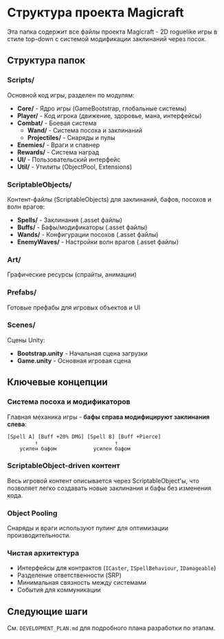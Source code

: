 # Структура проекта Magicraft

Эта папка содержит все файлы проекта Magicraft - 2D roguelike игры в стиле top-down с системой модификации заклинаний через посох.

## Структура папок

### Scripts/
Основной код игры, разделен по модулям:

- **Core/** - Ядро игры (GameBootstrap, глобальные системы)
- **Player/** - Код игрока (движение, здоровье, мана, интерфейсы)
- **Combat/** - Боевая система
  - **Wand/** - Система посоха и заклинаний
  - **Projectiles/** - Снаряды и пулы
- **Enemies/** - Враги и спавнер
- **Rewards/** - Система наград
- **UI/** - Пользовательский интерфейс
- **Util/** - Утилиты (ObjectPool, Extensions)

### ScriptableObjects/
Контент-файлы (ScriptableObjects) для заклинаний, бафов, посохов и волн врагов:

- **Spells/** - Заклинания (.asset файлы)
- **Buffs/** - Бафы/модификаторы (.asset файлы)
- **Wands/** - Конфигурации посохов (.asset файлы)
- **EnemyWaves/** - Настройки волн врагов (.asset файлы)

### Art/
Графические ресурсы (спрайты, анимации)

### Prefabs/
Готовые префабы для игровых объектов и UI

### Scenes/
Сцены Unity:
- **Bootstrap.unity** - Начальная сцена загрузки
- **Game.unity** - Основная игровая сцена

## Ключевые концепции

### Система посоха и модификаторов
Главная механика игры - **бафы справа модифицируют заклинания слева**:
```
[Spell A] [Buff +20% DMG] [Spell B] [Buff +Pierce]
         ↑                         ↑
    усилен бафом            усилен бафом
```

### ScriptableObject-driven контент
Весь игровой контент описывается через ScriptableObject'ы, что позволяет легко создавать новые заклинания и бафы без изменения кода.

### Object Pooling
Снаряды и враги используют пулинг для оптимизации производительности.

### Чистая архитектура
- Интерфейсы для контрактов (`ICaster`, `ISpellBehaviour`, `IDamageable`)
- Разделение ответственности (SRP)
- Минимальная связность между системами
- События для коммуникации

## Следующие шаги
См. `DEVELOPMENT_PLAN.md` для подробного плана разработки по этапам.
